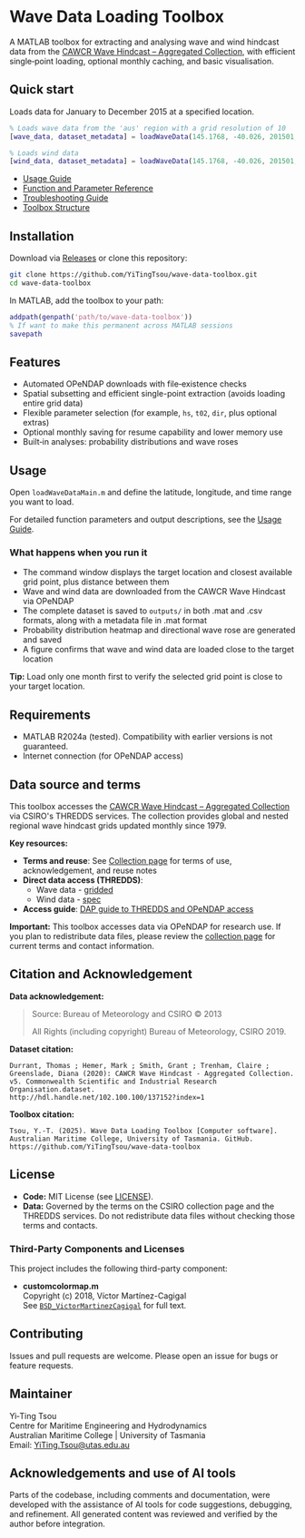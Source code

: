 # Wave Data Loading Toolbox

A MATLAB toolbox for extracting and analysing wave and wind hindcast data from the [CAWCR Wave Hindcast – Aggregated Collection](https://researchdata.edu.au/cawcr-wave-hindcast-aggregated-collection/1401722#:~:text=Organisation%26rft,4%20degree%20%2824%20arcminute), with efficient single‑point loading, optional monthly caching, and basic visualisation.

## Quick start

Loads data for January to December 2015 at a specified location.

```matlab
% Loads wave data from the 'aus' region with a grid resolution of 10
[wave_data, dataset_metadata] = loadWaveData(145.1768, -40.026, 201501, 201512);

% Loads wind data
[wind_data, dataset_metadata] = loadWaveData(145.1768, -40.026, 201501, 201512, 'wind', true);
```

- [Usage Guide](docs/usage.md)
- [Function and Parameter Reference](docs/parameters.md)
- [Troubleshooting Guide](docs/troubleshooting.md)
- [Toolbox Structure](docs/structure.md)

## Installation

Download via [Releases](https://github.com/YiTingTsou/wave-data-toolbox/releases) or clone this repository:

```bash
git clone https://github.com/YiTingTsou/wave-data-toolbox.git
cd wave-data-toolbox
```

In MATLAB, add the toolbox to your path:

```matlab
addpath(genpath('path/to/wave-data-toolbox'))
% If want to make this permanent across MATLAB sessions
savepath
```

## Features

- Automated OPeNDAP downloads with file‑existence checks
- Spatial subsetting and efficient single-point extraction (avoids loading entire grid data)
- Flexible parameter selection (for example, `hs`, `t02`, `dir`, plus optional extras)
- Optional monthly saving for resume capability and lower memory use
- Built‑in analyses: probability distributions and wave roses

## Usage

Open `loadWaveDataMain.m` and define the latitude, longitude, and time range you want to load.

For detailed function parameters and output descriptions, see the [Usage Guide](docs/usage.md).

### What happens when you run it

- The command window displays the target location and closest available grid point, plus distance between them
- Wave and wind data are downloaded from the CAWCR Wave Hindcast via OPeNDAP
- The complete dataset is saved to `outputs/` in both .mat and .csv formats, along with a metadata file in .mat format
- Probability distribution heatmap and directional wave rose are generated and saved
- A figure confirms that wave and wind data are loaded close to the target location

**Tip:** Load only one month first to verify the selected grid point is close to your target location.

## Requirements

- MATLAB R2024a (tested). Compatibility with earlier versions is not guaranteed.
- Internet connection (for OPeNDAP access)

## Data source and terms

This toolbox accesses the [CAWCR Wave Hindcast – Aggregated Collection](https://researchdata.edu.au/cawcr-wave-hindcast-aggregated-collection/1401722#:~:text=Organisation%26rft,4%20degree%20%2824%20arcminute) via CSIRO's THREDDS services. The collection provides global and nested regional wave hindcast grids updated monthly since 1979.

**Key resources:**

- **Terms and reuse**: See [Collection page](https://data.csiro.au/collection/csiro:39819) for terms of use, acknowledgement, and reuse notes
- **Direct data access (THREDDS)**:
  - Wave data - [gridded](http://data-cbr.csiro.au/thredds/catalog/catch_all/CMAR_CAWCR-Wave_archive/CAWCR_Wave_Hindcast_aggregate/gridded/catalog.html)
  - Wind data - [spec](https://data-cbr.csiro.au/thredds/catalog/catch_all/CMAR_CAWCR-Wave_archive/CAWCR_Wave_Hindcast_aggregate/spec/catalog.html)
- **Access guide**: [DAP guide to THREDDS and OPeNDAP access](https://research.csiro.au/dap/download/accessing-data-via-a-thredds-catalogue/)

**Important:** This toolbox accesses data via OPeNDAP for research use. If you plan to redistribute data files, please review the [collection page](https://data.csiro.au/collection/csiro:39819) for current terms and contact information.

## Citation and Acknowledgement

**Data acknowledgement:**

> Source: Bureau of Meteorology and CSIRO © 2013
>
> All Rights (including copyright) Bureau of Meteorology, CSIRO 2019.

**Dataset citation:**

```
Durrant, Thomas ; Hemer, Mark ; Smith, Grant ; Trenham, Claire ; Greenslade, Diana (2020): CAWCR Wave Hindcast - Aggregated Collection. v5. Commonwealth Scientific and Industrial Research Organisation.dataset.
http://hdl.handle.net/102.100.100/137152?index=1
```

**Toolbox citation:**

```
Tsou, Y.-T. (2025). Wave Data Loading Toolbox [Computer software]. Australian Maritime College, University of Tasmania. GitHub. https://github.com/YiTingTsou/wave-data-toolbox
```

## License

- **Code:** MIT License (see [LICENSE](LICENSE)).
- **Data:** Governed by the terms on the CSIRO collection page and the THREDDS services. Do not redistribute data files without checking those terms and contacts.

### Third-Party Components and Licenses

This project includes the following third-party component:

- **customcolormap.m**  
  Copyright (c) 2018, Víctor Martínez-Cagigal  
  See [`BSD_VictorMartinezCagigal`](/third_party_licenses/BSD_VictorMartinezCagigal.txt) for full text.

## Contributing

Issues and pull requests are welcome. Please open an issue for bugs or feature requests.

## Maintainer

Yi‑Ting Tsou  
Centre for Maritime Engineering and Hydrodynamics  
Australian Maritime College | University of Tasmania  
Email: YiTing.Tsou@utas.edu.au

## Acknowledgements and use of AI tools

Parts of the codebase, including comments and documentation, were developed with the assistance of AI tools for code suggestions, debugging, and refinement. All generated content was reviewed and verified by the author before integration.
